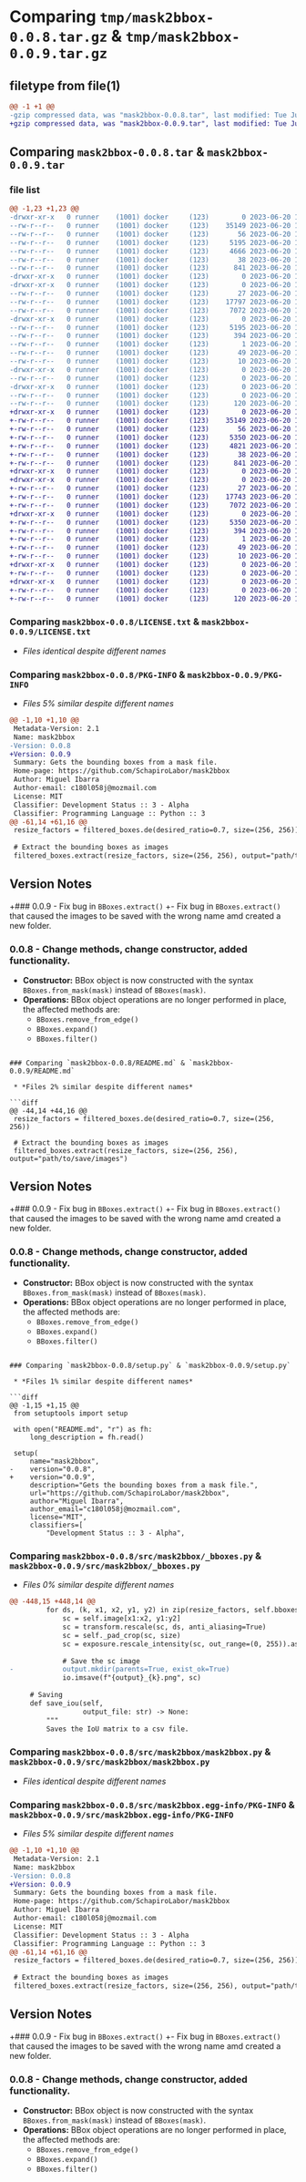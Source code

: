 # Comparing `tmp/mask2bbox-0.0.8.tar.gz` & `tmp/mask2bbox-0.0.9.tar.gz`

## filetype from file(1)

```diff
@@ -1 +1 @@
-gzip compressed data, was "mask2bbox-0.0.8.tar", last modified: Tue Jun 20 14:33:55 2023, max compression
+gzip compressed data, was "mask2bbox-0.0.9.tar", last modified: Tue Jun 20 15:52:21 2023, max compression
```

## Comparing `mask2bbox-0.0.8.tar` & `mask2bbox-0.0.9.tar`

### file list

```diff
@@ -1,23 +1,23 @@
-drwxr-xr-x   0 runner    (1001) docker     (123)        0 2023-06-20 14:33:55.585099 mask2bbox-0.0.8/
--rw-r--r--   0 runner    (1001) docker     (123)    35149 2023-06-20 14:33:42.000000 mask2bbox-0.0.8/LICENSE.txt
--rw-r--r--   0 runner    (1001) docker     (123)       56 2023-06-20 14:33:42.000000 mask2bbox-0.0.8/MANIFEST.in
--rw-r--r--   0 runner    (1001) docker     (123)     5195 2023-06-20 14:33:55.585099 mask2bbox-0.0.8/PKG-INFO
--rw-r--r--   0 runner    (1001) docker     (123)     4666 2023-06-20 14:33:42.000000 mask2bbox-0.0.8/README.md
--rw-r--r--   0 runner    (1001) docker     (123)       38 2023-06-20 14:33:55.585099 mask2bbox-0.0.8/setup.cfg
--rw-r--r--   0 runner    (1001) docker     (123)      841 2023-06-20 14:33:42.000000 mask2bbox-0.0.8/setup.py
-drwxr-xr-x   0 runner    (1001) docker     (123)        0 2023-06-20 14:33:55.577099 mask2bbox-0.0.8/src/
-drwxr-xr-x   0 runner    (1001) docker     (123)        0 2023-06-20 14:33:55.581099 mask2bbox-0.0.8/src/mask2bbox/
--rw-r--r--   0 runner    (1001) docker     (123)       27 2023-06-20 14:33:42.000000 mask2bbox-0.0.8/src/mask2bbox/__init__.py
--rw-r--r--   0 runner    (1001) docker     (123)    17797 2023-06-20 14:33:42.000000 mask2bbox-0.0.8/src/mask2bbox/_bboxes.py
--rw-r--r--   0 runner    (1001) docker     (123)     7072 2023-06-20 14:33:42.000000 mask2bbox-0.0.8/src/mask2bbox/mask2bbox.py
-drwxr-xr-x   0 runner    (1001) docker     (123)        0 2023-06-20 14:33:55.581099 mask2bbox-0.0.8/src/mask2bbox.egg-info/
--rw-r--r--   0 runner    (1001) docker     (123)     5195 2023-06-20 14:33:55.000000 mask2bbox-0.0.8/src/mask2bbox.egg-info/PKG-INFO
--rw-r--r--   0 runner    (1001) docker     (123)      394 2023-06-20 14:33:55.000000 mask2bbox-0.0.8/src/mask2bbox.egg-info/SOURCES.txt
--rw-r--r--   0 runner    (1001) docker     (123)        1 2023-06-20 14:33:55.000000 mask2bbox-0.0.8/src/mask2bbox.egg-info/dependency_links.txt
--rw-r--r--   0 runner    (1001) docker     (123)       49 2023-06-20 14:33:55.000000 mask2bbox-0.0.8/src/mask2bbox.egg-info/requires.txt
--rw-r--r--   0 runner    (1001) docker     (123)       10 2023-06-20 14:33:55.000000 mask2bbox-0.0.8/src/mask2bbox.egg-info/top_level.txt
-drwxr-xr-x   0 runner    (1001) docker     (123)        0 2023-06-20 14:33:55.581099 mask2bbox-0.0.8/tests/
--rw-r--r--   0 runner    (1001) docker     (123)        0 2023-06-20 14:33:42.000000 mask2bbox-0.0.8/tests/__init__.py
-drwxr-xr-x   0 runner    (1001) docker     (123)        0 2023-06-20 14:33:55.585099 mask2bbox-0.0.8/tests/test_mask2bbox/
--rw-r--r--   0 runner    (1001) docker     (123)        0 2023-06-20 14:33:42.000000 mask2bbox-0.0.8/tests/test_mask2bbox/__init__.py
--rw-r--r--   0 runner    (1001) docker     (123)      120 2023-06-20 14:33:42.000000 mask2bbox-0.0.8/tests/test_mask2bbox/test_mask2bbox.py
+drwxr-xr-x   0 runner    (1001) docker     (123)        0 2023-06-20 15:52:21.292110 mask2bbox-0.0.9/
+-rw-r--r--   0 runner    (1001) docker     (123)    35149 2023-06-20 15:52:11.000000 mask2bbox-0.0.9/LICENSE.txt
+-rw-r--r--   0 runner    (1001) docker     (123)       56 2023-06-20 15:52:11.000000 mask2bbox-0.0.9/MANIFEST.in
+-rw-r--r--   0 runner    (1001) docker     (123)     5350 2023-06-20 15:52:21.292110 mask2bbox-0.0.9/PKG-INFO
+-rw-r--r--   0 runner    (1001) docker     (123)     4821 2023-06-20 15:52:11.000000 mask2bbox-0.0.9/README.md
+-rw-r--r--   0 runner    (1001) docker     (123)       38 2023-06-20 15:52:21.292110 mask2bbox-0.0.9/setup.cfg
+-rw-r--r--   0 runner    (1001) docker     (123)      841 2023-06-20 15:52:11.000000 mask2bbox-0.0.9/setup.py
+drwxr-xr-x   0 runner    (1001) docker     (123)        0 2023-06-20 15:52:21.288110 mask2bbox-0.0.9/src/
+drwxr-xr-x   0 runner    (1001) docker     (123)        0 2023-06-20 15:52:21.292110 mask2bbox-0.0.9/src/mask2bbox/
+-rw-r--r--   0 runner    (1001) docker     (123)       27 2023-06-20 15:52:11.000000 mask2bbox-0.0.9/src/mask2bbox/__init__.py
+-rw-r--r--   0 runner    (1001) docker     (123)    17743 2023-06-20 15:52:11.000000 mask2bbox-0.0.9/src/mask2bbox/_bboxes.py
+-rw-r--r--   0 runner    (1001) docker     (123)     7072 2023-06-20 15:52:11.000000 mask2bbox-0.0.9/src/mask2bbox/mask2bbox.py
+drwxr-xr-x   0 runner    (1001) docker     (123)        0 2023-06-20 15:52:21.292110 mask2bbox-0.0.9/src/mask2bbox.egg-info/
+-rw-r--r--   0 runner    (1001) docker     (123)     5350 2023-06-20 15:52:21.000000 mask2bbox-0.0.9/src/mask2bbox.egg-info/PKG-INFO
+-rw-r--r--   0 runner    (1001) docker     (123)      394 2023-06-20 15:52:21.000000 mask2bbox-0.0.9/src/mask2bbox.egg-info/SOURCES.txt
+-rw-r--r--   0 runner    (1001) docker     (123)        1 2023-06-20 15:52:21.000000 mask2bbox-0.0.9/src/mask2bbox.egg-info/dependency_links.txt
+-rw-r--r--   0 runner    (1001) docker     (123)       49 2023-06-20 15:52:21.000000 mask2bbox-0.0.9/src/mask2bbox.egg-info/requires.txt
+-rw-r--r--   0 runner    (1001) docker     (123)       10 2023-06-20 15:52:21.000000 mask2bbox-0.0.9/src/mask2bbox.egg-info/top_level.txt
+drwxr-xr-x   0 runner    (1001) docker     (123)        0 2023-06-20 15:52:21.292110 mask2bbox-0.0.9/tests/
+-rw-r--r--   0 runner    (1001) docker     (123)        0 2023-06-20 15:52:11.000000 mask2bbox-0.0.9/tests/__init__.py
+drwxr-xr-x   0 runner    (1001) docker     (123)        0 2023-06-20 15:52:21.292110 mask2bbox-0.0.9/tests/test_mask2bbox/
+-rw-r--r--   0 runner    (1001) docker     (123)        0 2023-06-20 15:52:11.000000 mask2bbox-0.0.9/tests/test_mask2bbox/__init__.py
+-rw-r--r--   0 runner    (1001) docker     (123)      120 2023-06-20 15:52:11.000000 mask2bbox-0.0.9/tests/test_mask2bbox/test_mask2bbox.py
```

### Comparing `mask2bbox-0.0.8/LICENSE.txt` & `mask2bbox-0.0.9/LICENSE.txt`

 * *Files identical despite different names*

### Comparing `mask2bbox-0.0.8/PKG-INFO` & `mask2bbox-0.0.9/PKG-INFO`

 * *Files 5% similar despite different names*

```diff
@@ -1,10 +1,10 @@
 Metadata-Version: 2.1
 Name: mask2bbox
-Version: 0.0.8
+Version: 0.0.9
 Summary: Gets the bounding boxes from a mask file.
 Home-page: https://github.com/SchapiroLabor/mask2bbox
 Author: Miguel Ibarra
 Author-email: c180l058j@mozmail.com
 License: MIT
 Classifier: Development Status :: 3 - Alpha
 Classifier: Programming Language :: Python :: 3
@@ -61,14 +61,16 @@
 resize_factors = filtered_boxes.de(desired_ratio=0.7, size=(256, 256))
 
 # Extract the bounding boxes as images
 filtered_boxes.extract(resize_factors, size=(256, 256), output="path/to/save/images")
 ```
 
 ## Version Notes
+### 0.0.9 - Fix bug in `BBoxes.extract()`
+- Fix bug in `BBoxes.extract()` that caused the images to be saved with the wrong name amd created a new folder.
 
 ### 0.0.8 - Change methods, change constructor, added functionality. 
 - **Constructor:** BBox object is now constructed with the syntax `BBoxes.from_mask(mask)` instead of `BBoxes(mask)`.
 - **Operations:** BBox object operations are no longer performed in place, the affected methods are:
   - `BBoxes.remove_from_edge()`
   - `BBoxes.expand()`
   - `BBoxes.filter()`
```

### Comparing `mask2bbox-0.0.8/README.md` & `mask2bbox-0.0.9/README.md`

 * *Files 2% similar despite different names*

```diff
@@ -44,14 +44,16 @@
 resize_factors = filtered_boxes.de(desired_ratio=0.7, size=(256, 256))
 
 # Extract the bounding boxes as images
 filtered_boxes.extract(resize_factors, size=(256, 256), output="path/to/save/images")
 ```
 
 ## Version Notes
+### 0.0.9 - Fix bug in `BBoxes.extract()`
+- Fix bug in `BBoxes.extract()` that caused the images to be saved with the wrong name amd created a new folder.
 
 ### 0.0.8 - Change methods, change constructor, added functionality. 
 - **Constructor:** BBox object is now constructed with the syntax `BBoxes.from_mask(mask)` instead of `BBoxes(mask)`.
 - **Operations:** BBox object operations are no longer performed in place, the affected methods are:
   - `BBoxes.remove_from_edge()`
   - `BBoxes.expand()`
   - `BBoxes.filter()`
```

### Comparing `mask2bbox-0.0.8/setup.py` & `mask2bbox-0.0.9/setup.py`

 * *Files 1% similar despite different names*

```diff
@@ -1,15 +1,15 @@
 from setuptools import setup
 
 with open("README.md", "r") as fh:
     long_description = fh.read()
 
 setup(
     name="mask2bbox",
-    version="0.0.8",
+    version="0.0.9",
     description="Gets the bounding boxes from a mask file.",
     url="https://github.com/SchapiroLabor/mask2bbox",
     author="Miguel Ibarra",
     author_email="c180l058j@mozmail.com",
     license="MIT",
     classifiers=[
         "Development Status :: 3 - Alpha",
```

### Comparing `mask2bbox-0.0.8/src/mask2bbox/_bboxes.py` & `mask2bbox-0.0.9/src/mask2bbox/_bboxes.py`

 * *Files 0% similar despite different names*

```diff
@@ -448,15 +448,14 @@
         for ds, (k, x1, x2, y1, y2) in zip(resize_factors, self.bboxes):
             sc = self.image[x1:x2, y1:y2]
             sc = transform.rescale(sc, ds, anti_aliasing=True)
             sc = self._pad_crop(sc, size)
             sc = exposure.rescale_intensity(sc, out_range=(0, 255)).astype(np.uint8)
 
             # Save the sc image
-            output.mkdir(parents=True, exist_ok=True)
             io.imsave(f"{output}_{k}.png", sc)
 
     # Saving
     def save_iou(self,
                  output_file: str) -> None:
         """
         Saves the IoU matrix to a csv file.
```

### Comparing `mask2bbox-0.0.8/src/mask2bbox/mask2bbox.py` & `mask2bbox-0.0.9/src/mask2bbox/mask2bbox.py`

 * *Files identical despite different names*

### Comparing `mask2bbox-0.0.8/src/mask2bbox.egg-info/PKG-INFO` & `mask2bbox-0.0.9/src/mask2bbox.egg-info/PKG-INFO`

 * *Files 5% similar despite different names*

```diff
@@ -1,10 +1,10 @@
 Metadata-Version: 2.1
 Name: mask2bbox
-Version: 0.0.8
+Version: 0.0.9
 Summary: Gets the bounding boxes from a mask file.
 Home-page: https://github.com/SchapiroLabor/mask2bbox
 Author: Miguel Ibarra
 Author-email: c180l058j@mozmail.com
 License: MIT
 Classifier: Development Status :: 3 - Alpha
 Classifier: Programming Language :: Python :: 3
@@ -61,14 +61,16 @@
 resize_factors = filtered_boxes.de(desired_ratio=0.7, size=(256, 256))
 
 # Extract the bounding boxes as images
 filtered_boxes.extract(resize_factors, size=(256, 256), output="path/to/save/images")
 ```
 
 ## Version Notes
+### 0.0.9 - Fix bug in `BBoxes.extract()`
+- Fix bug in `BBoxes.extract()` that caused the images to be saved with the wrong name amd created a new folder.
 
 ### 0.0.8 - Change methods, change constructor, added functionality. 
 - **Constructor:** BBox object is now constructed with the syntax `BBoxes.from_mask(mask)` instead of `BBoxes(mask)`.
 - **Operations:** BBox object operations are no longer performed in place, the affected methods are:
   - `BBoxes.remove_from_edge()`
   - `BBoxes.expand()`
   - `BBoxes.filter()`
```


